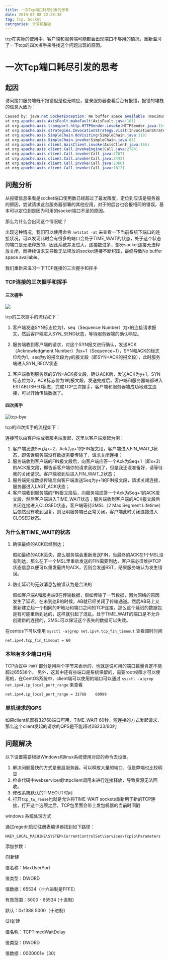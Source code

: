 ```yaml
---
title: 一次Tcp端口耗尽引发的思考
date: 2019-05-08 22:38:38
tag: Tcp, Socket
catrgories: 计算机基础
---
```

tcp在实际的使用中，客户端和服务端可能都会出现端口不够用的情况，重新温习了一下tcp的四次挥手来寻找这个问题出现的原因。
<!--more-->

# 一次Tcp端口耗尽引发的思考

## 起因

访问接口服务端既不报错但是也无响应，登录服务器查看后台有报错，报错的堆栈的信息大致为：

```java
Caused by: java.net.SocketException: No buffer space available (maximum connections reached?): connect
at org.apache.axis.AxisFault.makeFault(AxisFault.java:101)
at org.apache.axis.transport.http.HTTPSender.invoke(HTTPSender.java:154)
at org.apache.axis.strategies.InvocationStrategy.visit(InvocationStrategy.java:32)
at org.apache.axis.SimpleChain.doVisiting(SimpleChain.java:118)
at org.apache.axis.SimpleChain.invoke(SimpleChain.java:83)
at org.apache.axis.client.AxisClient.invoke(AxisClient.java:165)
at org.apache.axis.client.Call.invokeEngine(Call.java:2784)
at org.apache.axis.client.Call.invoke(Call.java:2767)
at org.apache.axis.client.Call.invoke(Call.java:2443)
at org.apache.axis.client.Call.invoke(Call.java:2366)
at org.apache.axis.client.Call.invoke(Call.java:1812)
```

## 问题分析

从报错信息来看是socket端口使用数已经超过了最发限度，定位到应该是服务器的原因，尝试请求这台服务器部署的其他应用，对于的后台也会报相同的错误。基本可以定位到是因为可用的socket端口不足的原因。

那么为什么会出现这个情况呢？

出现这种情况，我们可以使用命令 `netstat -at` 来查看一下当前系统下端口的连接状况，可以发现此时会有很多的端口会处于TIME_WAIT的状态，处于这个状态的端口是无法释放的，因此系统并发过大，连接数过多，部分socket连接无法释放关闭，而持续请求又导致无法释放的socket连接不断积压，最终导致No buffer space available。

我们重新来温习一下TCP连接的三次握手和挥手

### TCP连接的三次握手和挥手

#### 三次握手

![](https://s2.loli.net/2022/12/24/akyU7GwuMEoQ64N.png)

tcp的三次握手的流程如下：

1. 客户端发送SYN标志位为1，seq（Sequence Number）为x的连接请求报文，然后客户端进入SYN_SEND状态，等待服务器端的确认响应。

2. 服务端收到客户端的请求，对这个SYN报文进行确认，发送ACK（Acknowledgment Number）为x+1（Sequence+1），SYN和ACK的标志位均为1，seq为y的报文段为y的报文段（即SYN+ACK的报文段），此时服务端进入SYN_RECV状态

3. 客户端收到服务器的SYN+ACK报文段，确认ACK后，发送ACK为y+1，SYN标志位为0，ACK标志位为1的报文段，发送完成后，客户端和服务器端都进入ESTABLISHED状态，完成TCP三次握手，客户端和服务器端成功地建立连接，可以开始传输数据了。

#### 四次挥手

![tcp-bye](https://s2.loli.net/2022/12/24/2iUhyBfPW7duI8V.png)

tcp的四次挥手的流程如下：

连接可以由客户端或者服务端发起，这里以客户端发起为例：

1. 客户端发送Seq为x+2，Ack为y+1的FIN报文段，客户端进入FIN_WAIT_1状态，即告诉服务端没有数据需要传输了，请求关闭连接；
2. 服务端收到客户端的FIN报文段后，向客户端应答一个Ack为Seq+1（即x+3）的ACK报文段，即告诉客户端你的请求我收到了，但是我还没准备好，请等待我的关闭请求。客户端收到后进入FIN_WAIT_2状态；
3. 服务端完成数据传输后向客户端发送Seq为y+1的FIN报文段，请求关闭连接，服务器进入LAST_ACK状态；
4. 客户端收到服务端的FIN报文段后，向服务端应答一个Ack为Seq+1的ACK报文段，然后客户端进入TIME_WAIT状态；服务端收到客户端的ACK报文段后关闭连接进入CLOSED状态，客户端等待2MSL（2 Max Segment Lifetime）后依然没有收到回复，则证明服务端已正常关闭，客户端此时关闭连接进入CLOSED状态。

### 为什么有TIME_WAIT的状态

1. 确保最终的ACK已经到达；

   假如最终的ACK丢失，那么服务端会重新发送FIN，当最终的ACK在1个MSL没有到达，那么在下一个MSL里重新发送的FIN需要到达，客户端必须维护TCP状态信息以便可以重发最终的ACK，否则会发送RST，结果服务端认为发生错误。

2. 防止延迟的无效消息包被误认为是合法的

   假如客户端A和服务端B在传输数据，假如传输了一节数据，因为网络的原因发生了延迟，在未到达B的时候，AB就已经关闭了传输通道。然后AB马上又重新建立起一个相同的IP地址和端口之间的TCP连接，那么这个延迟的数据包是有可能重新到达的，这样就引起了混乱。处于TIME_WAIT的端口是不允许创建新的连接的，2MSL可以保证这个丢失的数据可以失效。

在centos下可以使用 `sysctl -a|grep net.ipv4.tcp_fin_timeout` 查看超时时间

```
net.ipv4.tcp_fin_timeout = 60
```

### 本地有多少端口可用

TCP协议中 `PORT` 部分是用两个字节来表示的，也就是说可用的端口数量肯定不能超过65536个。
另外，这其中还有些端口是系统保留的，需要root权限才可以使用的，在CentOS系统中，client端可以使用的端口可以通过 `sysctl -a|grep net.ipv4.ip_local_port_range` 来查看

```shell
net.ipv4.ip_local_port_range = 32768	60999
```

### 单机请求的QPS

如果client机器有32768端口可用，TIME_WAIT 60秒，短连接的方式发起请求，那么这个client发起的请求的QPS是不能超过28233/60的

## 问题解决

以下设置需要根据Windows和linux系统使用对应的命令去设置。

1. 解决问题最快的方式是重启服务器，可以释放大量的端口，但是弊端也比较明显
2. 检查代码中webservice或httpclient调用未进行连接释放，导致资源无法回收。
3. 修改系統默认的TIMEOUT时间
4. 打开`tcp_tw_reuse`也就是允许将TIME-WAIT sockets重新用于新的TCP连接，打开这个选项之后，TCP包里面会带上发包机器的当前时间戳

windows 系统处理方式

通过regedit启动注册表编译器找到如下路径：

```
HKEY_LOCAL_MACHINE\SYSTEM\CurrentControlSet\Services\Tcpip\Parameters
```

添加参数：

(1)新建

值名称：MaxUserPort

值类型：DWORD

值数据：65534（十六进制是FFFE）

有效范围：5000 - 65534 (十进制)

默认：0x1388 5000（十进制）

(2)新建

值名称：TCPTimedWaitDelay

值类型：DWORD

值数据：0000001e（30） 
